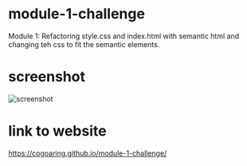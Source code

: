 # module-1-challenge

Module 1: Refactoring style.css and index.html with semantic html and changing teh css to fit the semantic elements.

# screenshot

![screenshot](/assets/images/fullscreenshot.png "Horiseon website front page")

# link to website

https://cogoaring.github.io/module-1-challenge/
